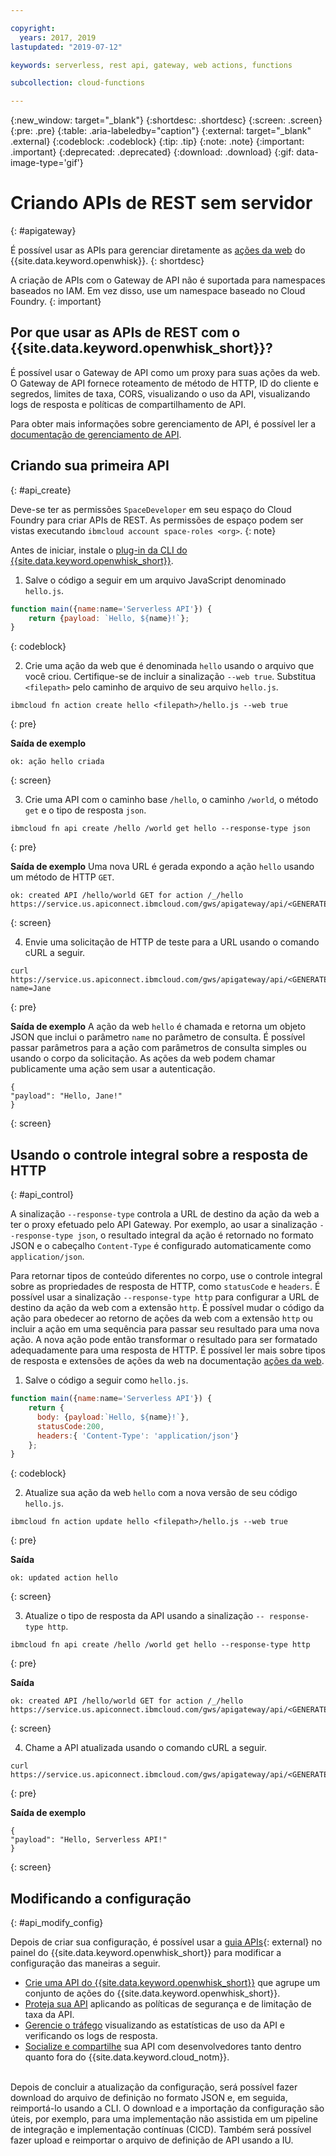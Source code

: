 ```yaml
---

copyright:
  years: 2017, 2019
lastupdated: "2019-07-12"

keywords: serverless, rest api, gateway, web actions, functions

subcollection: cloud-functions

---
```


{:new_window: target="_blank"}
{:shortdesc: .shortdesc}
{:screen: .screen}
{:pre: .pre}
{:table: .aria-labeledby="caption"}
{:external: target="_blank" .external}
{:codeblock: .codeblock}
{:tip: .tip}
{:note: .note}
{:important: .important}
{:deprecated: .deprecated}
{:download: .download}
{:gif: data-image-type='gif'}


# Criando APIs de REST sem servidor
{: #apigateway}

É possível usar as APIs para gerenciar diretamente as [ações da web](/docs/openwhisk?topic=cloud-functions-actions_web) do {{site.data.keyword.openwhisk}}.
{: shortdesc}

A criação de APIs com o Gateway de API não é suportada para namespaces baseados no IAM. Em vez disso, use um namespace baseado no Cloud Foundry.
{: important}

## Por que usar as APIs de REST com o {{site.data.keyword.openwhisk_short}}?

É possível usar o Gateway de API como um proxy para suas ações da web. O Gateway de API fornece roteamento de método de HTTP, ID do cliente e segredos, limites de taxa, CORS, visualizando o uso da API, visualizando logs de resposta e políticas de compartilhamento de API.

Para obter mais informações sobre gerenciamento de API, é possível ler a [documentação de gerenciamento de API](/docs/api-management?topic=api-management-manage_openwhisk_apis).

## Criando sua primeira API
{: #api_create}

Deve-se ter as permissões `SpaceDeveloper` em seu espaço do Cloud Foundry para criar APIs de REST. As permissões de espaço podem ser vistas executando `ibmcloud account space-roles <org>`.
{: note}

Antes de iniciar, instale o [plug-in da CLI do {{site.data.keyword.openwhisk_short}}](/docs/openwhisk?topic=cloud-functions-cli_install).

1. Salve o código a seguir em um arquivo JavaScript denominado `hello.js`.
  ```javascript
  function main({name:name='Serverless API'}) {
      return {payload: `Hello, ${name}!`};
  }
  ```
  {: codeblock}

2. Crie uma ação da web que é denominada `hello` usando o arquivo que você criou. Certifique-se de incluir a sinalização `--web true`. Substitua `<filepath>` pelo caminho de arquivo de seu arquivo `hello.js`.

  ```
  ibmcloud fn action create hello <filepath>/hello.js --web true
  ```
  {: pre}

  **Saída de exemplo**
  ```
  ok: ação hello criada
  ```
  {: screen}

3. Crie uma API com o caminho base `/hello`, o caminho `/world`, o método `get` e o tipo de resposta `json`.
  ```
  ibmcloud fn api create /hello /world get hello --response-type json
  ```
  {: pre}

  **Saída de exemplo** Uma nova URL é gerada expondo a ação `hello` usando um método de HTTP `GET`.

  ```
  ok: created API /hello/world GET for action /_/hello
  https://service.us.apiconnect.ibmcloud.com/gws/apigateway/api/<GENERATED_API_ID>/hello/world
  ```
  {: screen}

  
4. Envie uma solicitação de HTTP de teste para a URL usando o comando cURL a seguir.
  ```
  curl https://service.us.apiconnect.ibmcloud.com/gws/apigateway/api/<GENERATED_API_ID>/hello/world?name=Jane
  ```
  {: pre}

  **Saída de exemplo**
  A ação da web `hello` é chamada e retorna um objeto JSON que inclui o parâmetro `name` no parâmetro de consulta. É possível passar parâmetros para a ação com parâmetros de consulta simples ou usando o corpo da solicitação. As ações da web podem chamar publicamente uma ação sem usar a autenticação.

  ```
  {
  "payload": "Hello, Jane!"
  }
  ```
  {: screen}



## Usando o controle integral sobre a resposta de HTTP
{: #api_control}

A sinalização `--response-type` controla a URL de destino da ação da web a ter o proxy efetuado pelo API Gateway. Por exemplo, ao usar a sinalização `--response-type json`, o resultado integral da ação é retornado no formato JSON e o cabeçalho `Content-Type` é configurado automaticamente como `application/json`.

Para retornar tipos de conteúdo diferentes no corpo, use o controle integral sobre as propriedades de resposta de HTTP, como `statusCode` e `headers`. É possível usar a sinalização `--response-type http` para configurar a URL de destino da ação da web com a extensão `http`. É possível mudar o código da ação para obedecer ao retorno de ações da web com a extensão `http` ou incluir a ação em uma sequência para passar seu resultado para uma nova ação. A nova ação pode então transformar o resultado para ser formatado adequadamente para uma resposta de HTTP. É possível ler mais sobre tipos de resposta e extensões de ações da web na documentação [ações da web](/docs/openwhisk?topic=cloud-functions-actions_web).

1. Salve o código a seguir como `hello.js`.
  ```javascript
  function main({name:name='Serverless API'}) {
      return {
        body: {payload:`Hello, ${name}!`},
        statusCode:200,
        headers:{ 'Content-Type': 'application/json'}
      };
  }
  ```
  {: codeblock}

2. Atualize sua ação da web `hello` com a nova versão de seu código `hello.js`.
  ```
  ibmcloud fn action update hello <filepath>/hello.js --web true
  ```
  {: pre}

  **Saída**
  ```
  ok: updated action hello
  ```
  {: screen}

3. Atualize o tipo de resposta da API usando a sinalização `-- response-type http`.
  ```
  ibmcloud fn api create /hello /world get hello --response-type http
  ```
  {: pre}

  **Saída**
  ```
  ok: created API /hello/world GET for action /_/hello
  https://service.us.apiconnect.ibmcloud.com/gws/apigateway/api/<GENERATED_API_ID>/hello/world
  ```
  {: screen}

4. Chame a API atualizada usando o comando cURL a seguir.
  ```
  curl https://service.us.apiconnect.ibmcloud.com/gws/apigateway/api/<GENERATED_API_ID>/hello/world
  ```
  {: pre}

  **Saída de exemplo**
  ```
  {
  "payload": "Hello, Serverless API!"
  }
  ```
  {: screen}

## Modificando a configuração
{: #api_modify_config}

Depois de criar sua configuração, é possível usar a [guia APIs](https://cloud.ibm.com/openwhisk/apimanagement){: external} no painel do {{site.data.keyword.openwhisk_short}} para modificar a configuração das maneiras a seguir.

* [Crie uma API do {{site.data.keyword.openwhisk_short}}](/docs/services/api-management?topic=api-management-manage_openwhisk_apis#manage_openwhisk_apis) que agrupe um conjunto de ações do {{site.data.keyword.openwhisk_short}}.
* [Proteja sua API](/docs/services/api-management?topic=api-management-manage_apis#settings_api_manage_apis) aplicando as políticas de segurança e de limitação de taxa da API.
* [Gerencie o tráfego](/docs/services/api-management?topic=api-management-manage_apis#settings_api_manage_apis) visualizando as estatísticas de uso da API e verificando os logs de resposta.
* [Socialize e compartilhe](/docs/services/api-management?topic=api-management-manage_apis#share_api_manage_apis) sua API com desenvolvedores tanto dentro quanto fora do {{site.data.keyword.cloud_notm}}.

</br>
Depois de concluir a atualização da configuração, será possível fazer download do arquivo de definição no formato JSON e, em seguida, reimportá-lo usando a CLI. O download e a importação da configuração são úteis, por exemplo, para uma implementação não assistida em um pipeline de integração e implementação contínuas (CICD). Também será possível fazer upload e reimportar o arquivo de definição de API usando a IU.



